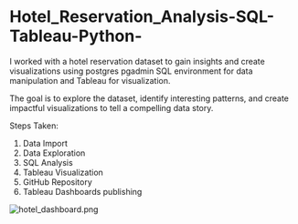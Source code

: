 # Hotel_Reservation_Analysis-SQL-Tableau-Python-

I worked with a hotel reservation dataset to gain insights and create visualizations using postgres pgadmin SQL environment for data manipulation and Tableau for visualization. 

The goal is to explore the dataset, identify interesting patterns, and create impactful visualizations to tell a compelling data story.

Steps Taken:
1. Data Import
2. Data Exploration
3. SQL Analysis
4. Tableau Visualization
5. GitHub Repository
6. Tableau Dashboards publishing

![hotel_dashboard.png](https://github.com/gracejidael/Hotel_Reservation_Analysis-SQL-Tableau-Python-/blob/main/hotel_dashboard.png)

